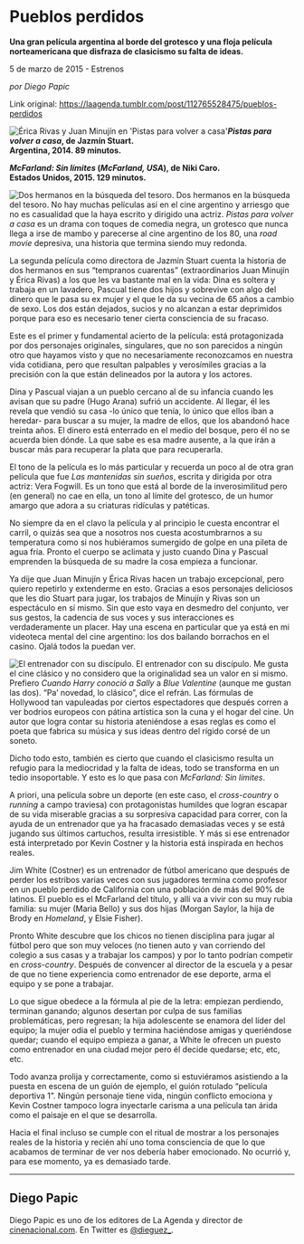 # Pueblos perdidos

**Una gran película argentina al borde del grotesco y una floja película norteamericana que disfraza de clasicismo su falta de ideas.**

5 de marzo de 2015 - Estrenos

_por Diego Papic_

Link original: https://laagenda.tumblr.com/post/112765528475/pueblos-perdidos

![Érica Rivas y Juan Minujín en 'Pistas para volver a casa'](https://64.media.tumblr.com/80eb9ea6c624061b7ab86756cc6dcf4f/tumblr_inline_pjzs9d1O3C1t6q87u_500.jpg)***Pistas para volver a casa*, de Jazmín Stuart.  
 Argentina, 2014. 89 minutos.**

***McFarland: Sin límites* (*McFarland, USA*), de Niki Caro.  
 Estados Unidos, 2015. 129 minutos.**

![Dos hermanos en la búsqueda del tesoro.](https://64.media.tumblr.com/80eb9ea6c624061b7ab86756cc6dcf4f/tumblr_inline_pjzs9d1O3C1t6q87u_400.jpg) Dos hermanos en la búsqueda del tesoro. No hay muchas películas así en el cine argentino y arriesgo que no es casualidad que la haya escrito y dirigido una actriz. *Pistas para volver a casa* es un drama con toques de comedia negra, un grotesco que nunca llega a irse de mambo y parecerse al cine argentino de los 80, una *road movie* depresiva, una historia que termina siendo muy redonda.

La segunda película como directora de Jazmín Stuart cuenta la historia de dos hermanos en sus “tempranos cuarentas” (extraordinarios Juan Minujín y Érica Rivas) a los que les va bastante mal en la vida: Dina es soltera y trabaja en un lavadero, Pascual tiene dos hijos y sobrevive con algo del dinero que le pasa su ex mujer y el que le da su vecina de 65 años a cambio de sexo. Los dos están dejados, sucios y no alcanzan a estar deprimidos porque para eso es necesario tener cierta consciencia de su fracaso.

Este es el primer y fundamental acierto de la película: está protagonizada por dos personajes originales, singulares, que no son parecidos a ningún otro que hayamos visto y que no necesariamente reconozcamos en nuestra vida cotidiana, pero que resultan palpables y verosímiles gracias a la precisión con la que están delineados por la autora y los actores.

Dina y Pascual viajan a un pueblo cercano al de su infancia cuando les avisan que su padre (Hugo Arana) sufrió un accidente. Al llegar, él les revela que vendió su casa -lo único que tenía, lo único que ellos iban a heredar- para buscar a su mujer, la madre de ellos, que los abandonó hace treinta años. El dinero está enterrado en el medio del bosque, pero él no se acuerda bien dónde. La que sabe es esa madre ausente, a la que irán a buscar más para recuperar la plata que para recuperarla.

El tono de la película es lo más particular y recuerda un poco al de otra gran película que fue *Las mantenidas sin sueños*, escrita y dirigida por otra actriz: Vera Fogwill. Es un tono que está al borde de la inverosimilitud pero (en general) no cae en ella, un tono al límite del grotesco, de un humor amargo que adora a su criaturas ridículas y patéticas.

No siempre da en el clavo la película y al principio le cuesta encontrar el carril, o quizás sea que a nosotros nos cuesta acostumbrarnos a su temperatura como si nos hubiéramos sumergido de golpe en una pileta de agua fría. Pronto el cuerpo se aclimata y justo cuando Dina y Pascual emprenden la búsqueda de su madre la cosa empieza a funcionar.

Ya dije que Juan Minujín y Érica Rivas hacen un trabajo excepcional, pero quiero repetirlo y extenderme en esto. Gracias a esos personajes deliciosos que les dio Stuart para jugar, los trabajos de Minujín y Rivas son un espectáculo en sí mismo. Sin que esto vaya en desmedro del conjunto, ver sus gestos, la cadencia de sus voces y sus interacciones es verdaderamente un placer. Hay una escena en particular que ya está en mi videoteca mental del cine argentino: los dos bailando borrachos en el casino. Ojalá todos la puedan ver.

![El entrenador con su discípulo.](https://64.media.tumblr.com/9db6e41855febfe3b14d8eb7eadb65d5/tumblr_inline_pjzs9dSgj71t6q87u_400.jpg) El entrenador con su discípulo. Me gusta el cine clásico y no considero que la originalidad sea un valor en si mismo. Prefiero *Cuando Harry conoció a Sally* a *Blue Valentine* (aunque me gustan las dos). “Pa’ novedad, lo clásico”, dice el refrán. Las fórmulas de Hollywood tan vapuleadas por ciertos espectadores que después corren a ver bodrios europeos con pátina artística son la cuna y el hogar del cine. Un autor que logra contar su historia ateniéndose a esas reglas es como el poeta que fabrica su música y sus ideas dentro del rígido corsé de un soneto.

Dicho todo esto, también es cierto que cuando el clasicismo resulta un refugio para la mediocridad y la falta de ideas, todo se transforma en un tedio insoportable. Y esto es lo que pasa con *McFarland: Sin límites*.

A priori, una película sobre un deporte (en este caso, el *cross-country* o *running* a campo traviesa) con protagonistas humildes que logran escapar de su vida miserable gracias a su sorpresiva capacidad para correr, con la ayuda de un entrenador que ya ha fracasado demasiadas veces y se está jugando sus últimos cartuchos, resulta irresistible. Y más si ese entrenador está interpretado por Kevin Costner y la historia está inspirada en hechos reales.

Jim White (Costner) es un entrenador de fútbol americano que después de perder los estribos varias veces con sus jugadores termina como profesor en un pueblo perdido de California con una población de más del 90% de latinos. El pueblo es el McFarland del título, y allí va a vivir con su muy rubia familia: su mujer (Maria Bello) y sus dos hijas (Morgan Saylor, la hija de Brody en *Homeland*, y Elsie Fisher).

Pronto White descubre que los chicos no tienen disciplina para jugar al fútbol pero que son muy veloces (no tienen auto y van corriendo del colegio a sus casas y a trabajar los campos) y por lo tanto podrían competir en *cross-country*. Después de convencer al director de la escuela y a pesar de que no tiene experiencia como entrenador de ese deporte, arma el equipo y se pone a trabajar.

Lo que sigue obedece a la fórmula al pie de la letra: empiezan perdiendo, terminan ganando; algunos desertan por culpa de sus familias problemáticas, pero regresan; la hija adolescente se enamora del líder del equipo; la mujer odia el pueblo y termina haciéndose amigas y queriéndose quedar; cuando el equipo empieza a ganar, a White le ofrecen un puesto como entrenador en una ciudad mejor pero él decide quedarse; etc, etc, etc.

Todo avanza prolija y correctamente, como si estuviéramos asistiendo a la puesta en escena de un guión de ejemplo, el guión rotulado “película deportiva 1”. Ningún personaje tiene vida, ningún conflicto emociona y Kevin Costner tampoco logra inyectarle carisma a una película tan árida como el paisaje en el que se desarrolla.

Hacia el final incluso se cumple con el ritual de mostrar a los personajes reales de la historia y recién ahí uno toma consciencia de que lo que acabamos de terminar de ver nos debería haber emocionado. No ocurrió y, para ese momento, ya es demasiado tarde.



---

 Diego Papic
------------

 Diego Papic es uno de los editores de La Agenda y director de [cinenacional.com](http://www.cinenacional.com). En Twitter es [@dieguez\_](http://www.twitter.com/dieguez_). 

